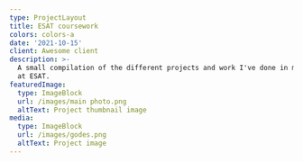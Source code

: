 ```yaml
---
type: ProjectLayout
title: ESAT coursework
colors: colors-a
date: '2021-10-15'
client: Awesome client
description: >-
  A small compilation of the different projects and work I've done in my 3 years
  at ESAT.
featuredImage:
  type: ImageBlock
  url: /images/main photo.png
  altText: Project thumbnail image
media:
  type: ImageBlock
  url: /images/godes.png
  altText: Project image
---
```

